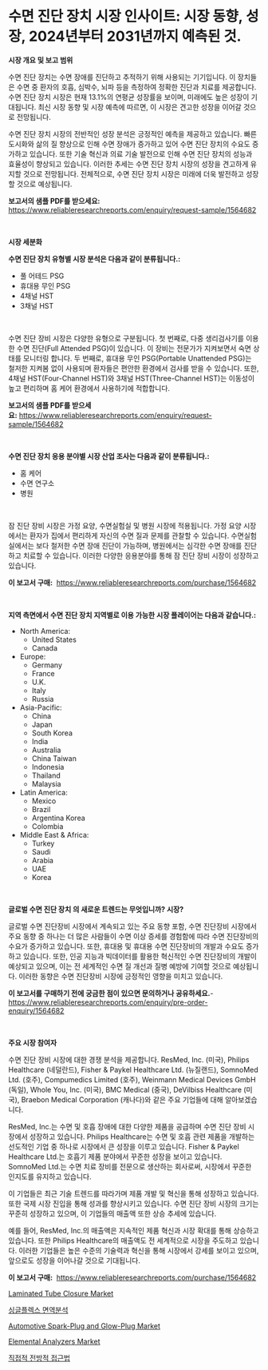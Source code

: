<p><h1>수면 진단 장치 시장 인사이트: 시장 동향, 성장, 2024년부터 2031년까지 예측된 것.</h1></p><p><strong>시장 개요 및 보고 범위</strong></p>
<p><p>수면 진단 장치는 수면 장애를 진단하고 추적하기 위해 사용되는 기기입니다. 이 장치들은 수면 중 환자의 호흡, 심박수, 뇌파 등을 측정하여 정확한 진단과 치료를 제공합니다. 수면 진단 장치 시장은 현재 13.1%의 연평균 성장률을 보이며, 미래에도 높은 성장이 기대됩니다. 최신 시장 동향 및 시장 예측에 따르면, 이 시장은 견고한 성장을 이어갈 것으로 전망됩니다.</p><p>수면 진단 장치 시장의 전반적인 성장 분석은 긍정적인 예측을 제공하고 있습니다. 빠른 도시화와 삶의 질 향상으로 인해 수면 장애가 증가하고 있어 수면 진단 장치의 수요도 증가하고 있습니다. 또한 기술 혁신과 의료 기술 발전으로 인해 수면 진단 장치의 성능과 효율성이 향상되고 있습니다. 이러한 추세는 수면 진단 장치 시장의 성장을 견고하게 유지할 것으로 전망됩니다. 전체적으로, 수면 진단 장치 시장은 미래에 더욱 발전하고 성장할 것으로 예상됩니다.</p></p>
<p><strong>보고서의 샘플 PDF를 받으세요:</strong> <a href="https://www.reliableresearchreports.com/enquiry/request-sample/1564682">https://www.reliableresearchreports.com/enquiry/request-sample/1564682</a></p>
<p>&nbsp;</p>
<p><strong>시장 세분화</strong></p>
<p><strong>수면 진단 장치 유형별 시장 분석은 다음과 같이 분류됩니다.:</strong></p>
<p><ul><li>풀 어테드 PSG</li><li>휴대용 무인 PSG</li><li>4채널 HST</li><li>3채널 HST</li></ul></p>
<p>&nbsp;</p>
<p><p>수면 진단 장비 시장은 다양한 유형으로 구분됩니다. 첫 번째로, 다중 생리검사기를 이용한 수면 진단(Full Attended PSG)이 있습니다. 이 장비는 전문가가 지켜보면서 숙면 상태를 모니터링 합니다. 두 번째로, 휴대용 무인 PSG(Portable Unattended PSG)는 철저한 지켜봄 없이 사용되며 환자들은 편안한 환경에서 검사를 받을 수 있습니다. 또한, 4채널 HST(Four-Channel HST)와 3채널 HST(Three-Channel HST)는 이동성이 높고 편리하며 홈 케어 환경에서 사용하기에 적합합니다.</p></p>
<p><strong>보고서의 샘플 PDF를 받으세요:</strong>&nbsp;<a href="https://www.reliableresearchreports.com/enquiry/request-sample/1564682">https://www.reliableresearchreports.com/enquiry/request-sample/1564682</a></p>
<p>&nbsp;</p>
<p><strong> 수면 진단 장치 응용 분야별 시장 산업 조사는 다음과 같이 분류됩니다.:</strong></p>
<p><ul><li>홈 케어</li><li>수면 연구소</li><li>병원</li></ul></p>
<p>&nbsp;</p>
<p><p>잠 진단 장비 시장은 가정 요양, 수면실험실 및 병원 시장에 적용됩니다. 가정 요양 시장에서는 환자가 집에서 편리하게 자신의 수면 질과 문제를 관찰할 수 있습니다. 수면실험실에서는 보다 철저한 수면 장애 진단이 가능하며, 병원에서는 심각한 수면 장애를 진단하고 치료할 수 있습니다. 이러한 다양한 응용분야를 통해 잠 진단 장비 시장이 성장하고 있습니다.</p></p>
<p><strong>이 보고서 구매:</strong>&nbsp; <a href="https://www.reliableresearchreports.com/purchase/1564682">https://www.reliableresearchreports.com/purchase/1564682</a></p>
<p>&nbsp;</p>
<p><strong>지역 측면에서 수면 진단 장치 지역별로 이용 가능한 시장 플레이어는 다음과 같습니다.:</strong></p>
<p><ul>
    <li>
        North America:
        <ul>
            <li>United States</li>
            <li>Canada</li>
        </ul>
    </li>
    <li>
        Europe:
        <ul>
            <li>Germany</li>
            <li>France</li>
            <li>U.K.</li>
            <li>Italy</li>
            <li>Russia</li>
        </ul>
    </li>
    <li>
        Asia-Pacific:
        <ul>
            <li>China</li>
            <li>Japan</li>
            <li>South Korea</li>
            <li>India</li>
            <li>Australia</li>
            <li>China Taiwan</li>
            <li>Indonesia</li>
            <li>Thailand</li>
            <li>Malaysia</li>
        </ul>
    </li>
    <li>
        Latin America:
        <ul>
            <li>Mexico</li>
            <li>Brazil</li>
            <li>Argentina Korea</li>
            <li>Colombia</li>
        </ul>
    </li>
    <li>
        Middle East & Africa:
        <ul>
            <li>Turkey</li>
            <li>Saudi</li>
            <li>Arabia</li>
            <li>UAE</li>
            <li>Korea</li>
        </ul>
    </li>
    </ul></p>
<p>&nbsp;</p>
<p><strong>글로벌 수면 진단 장치 의 새로운 트렌드는 무엇입니까? 시장?</strong></p>
<p><p>글로벌 수면 진단장비 시장에서 계속되고 있는 주요 동향 포함, 수면 진단장비 시장에서 주요 동향 중 하나는 더 많은 사람들이 수면 이상 증세를 경험함에 따라 수면 진단장비의 수요가 증가하고 있습니다. 또한, 휴대용 및 휴대용 수면 진단장비의 개발과 수요도 증가하고 있습니다. 또한, 인공 지능과 빅데이터를 활용한 혁신적인 수면 진단장비의 개발이 예상되고 있으며, 이는 전 세계적인 수면 질 개선과 질병 예방에 기여할 것으로 예상됩니다. 이러한 동향은 수면 진단장비 시장에 긍정적인 영향을 미치고 있습니다.</p></p>
<p><strong>이 보고서를 구매하기 전에 궁금한 점이 있으면 문의하거나 공유하세요.</strong>- <a href="https://www.reliableresearchreports.com/enquiry/pre-order-enquiry/1564682">https://www.reliableresearchreports.com/enquiry/pre-order-enquiry/1564682</a></p>
<p>&nbsp;</p>
<p><strong>주요 시장 참여자</strong></p>
<p><p>수면 진단 장비 시장에 대한 경쟁 분석을 제공합니다. ResMed, Inc. (미국), Philips Healthcare (네덜란드), Fisher & Paykel Healthcare Ltd. (뉴질랜드), SomnoMed Ltd. (호주), Compumedics Limited (호주), Weinmann Medical Devices GmbH (독일), Whole You, Inc. (미국), BMC Medical (중국), DeVilbiss Healthcare (미국), Braebon Medical Corporation (캐나다)와 같은 주요 기업들에 대해 알아보겠습니다.</p><p>ResMed, Inc.는 수면 및 호흡 장애에 대한 다양한 제품을 공급하며 수면 진단 장비 시장에서 성장하고 있습니다. Philips Healthcare는 수면 및 호흡 관련 제품을 개발하는 선도적인 기업 중 하나로 시장에서 큰 성장을 이루고 있습니다. Fisher & Paykel Healthcare Ltd.는 호흡기 제품 분야에서 꾸준한 성장을 보이고 있습니다. SomnoMed Ltd.는 수면 치료 장비를 전문으로 생산하는 회사로써, 시장에서 꾸준한 인지도를 유지하고 있습니다.</p><p>이 기업들은 최근 기술 트렌드를 따라가며 제품 개발 및 혁신을 통해 성장하고 있습니다. 또한 국제 시장 진입을 통해 성과를 향상시키고 있습니다. 수면 진단 장비 시장의 크기는 꾸준히 성장하고 있으며, 이 기업들의 매출액 또한 상승 추세에 있습니다.</p><p>예를 들어, ResMed, Inc.의 매출액은 지속적인 제품 혁신과 시장 확대를 통해 상승하고 있습니다. 또한 Philips Healthcare의 매출액도 전 세계적으로 시장을 주도하고 있습니다. 이러한 기업들은 높은 수준의 기술력과 혁신을 통해 시장에서 강세를 보이고 있으며, 앞으로도 성장을 이어나갈 것으로 기대됩니다.</p></p>
<p><strong>이 보고서 구매:</strong>&nbsp;&nbsp;<a href="https://www.reliableresearchreports.com/purchase/1564682">https://www.reliableresearchreports.com/purchase/1564682</a></p>
<p><p><a href="https://github.com/Krish2023na/Market-Research-Report-List-3/blob/main/laminated-tube-closure-market.md">Laminated Tube Closure Market</a></p><p><a href="https://github.com/FelipeGrrady654556/Market-Research-Report-List-1/blob/main/62672375900.md">싱글플렉스 면역분석</a></p><p><a href="https://natural-crush-b99.notion.site/Automotive-Spark-Plug-and-Glow-Plug-Market-Research-Report-Provides-thorough-Industry-Overview-whic-d2082072899447dfb2f0501a4284fd36">Automotive Spark-Plug and Glow-Plug Market</a></p><p><a href="https://view.publitas.com/reportprime-1/elemental-analyzers-market-dynamics-2024-2031-also-about-its-market-trends-projections-and-opportunities/">Elemental Analyzers Market</a></p><p><a href="https://github.com/vss5505pa7z1p/Market-Research-Report-List-1/blob/main/70132495901.md">직접적 전방적 접근법</a></p></p>
